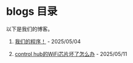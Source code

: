 # blogs 目录

以下是我们的博客。

1. [我们的程序！](./20250504-ourCodes!.html) - 2025/05/04

2. [control hub的WiFi芯片坏了怎么办](./20250511-howToRepairControlHubWiFi.html) - 2025/05/11
